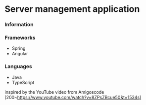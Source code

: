 # Server management application

### Information



### Frameworks
- Spring
- Angular


### Languages
- Java
- TypeScript

inspired by the YouTube video from Amigoscode [200~https://www.youtube.com/watch?v=8ZPsZBcue50&t=1534s]
